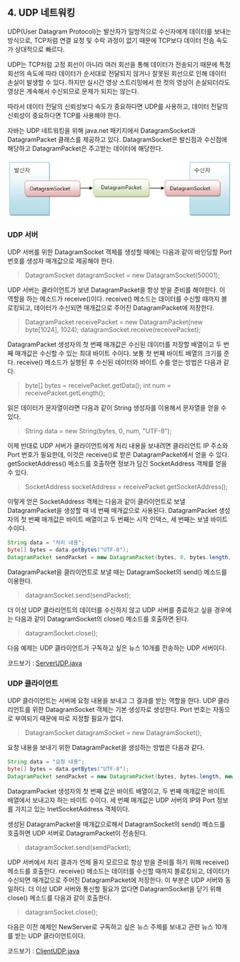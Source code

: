 ## 4. UDP 네트워킹

UDP(User Datagram Protocol)는 발산자가 일방적으로 수신자에게 데이터를 보내는 방식으로, TCP처럼 연결 요청 및 수락 과정이 없기 때문에 TCP보다 데이터 전송 속도가 상대적으로 빠르다.

UDP는 TCP처럼 고정 회선이 아니라 여러 회선을 통해 데이터가 전송되기 때문에 특정 회선의 속도에 따라 데이터가 순서대로 전달되지 않거나 잘못된 회선으로 인해 데이터 손실이 발생할 수 있다. 하지만 실시간 영상 스트리밍에서 한 컷의 영상이 손실되더라도 영상은 계속해서 수신되므로 문제가 되지는 않는다. 

따라서 데이터 전달의 신뢰성보다 속도가 중요하다면 UDP를 사용하고, 데이터 전달의 신뢰성이 중요하다면 TCP를 사용해야 한다.

자바는 UDP 네트워킹을 위해 java.net 패키지에서 DatagramSocket과 DatagramPacket 클래스를 제공하고 있다.
DatagramSocket은 발신점과 수신점에 해당하고 DatagramPacket은 주고받는 데이터에 해당한다.

![](../images/img10.png)



### UDP 서버

UDP 서버를 위한 DatagramSocket 객체를 생성할 때에는 다음과 같이 바인딩할 Port 번호를 생성자 매개값으로 제공해야 한다.

> DatagramSocket datagramSocket = new DatagramSocket(50001);

UDP 서버는 클라이언트가 보낸 DatagramPacket을 항상 받을 준비를 해야한다.
이 역할을 하는 메소드가 receive()이다. receive() 메소드는 데이터를 수신할 때까지 블로킹되고, 데이터가 수신되면 매개값으로 주어진 DatagramPacket에 저장한다.

> DatagramPacket receivePacket = new DatagramPacket(new byte[1024], 1024);
> datagramSocket.receive(receivePacket);

DatagramPacket 생성자의 첫 번째 매개값은 수신된 데이터를 저장할 배열이고 두 번째 매개값은 수신할 수 있는 최대 바이트 수이다.
보통 첫 번째 바이트 배열의 크기를 준다. receive() 메소드가 실행된 후 수신된 데이터와 바이트 수를 얻는 방법은 다음과 같다.

> byte[] bytes = receivePacket.getData();
> int num = receivePacket.getLength();

읽은 데이터가 문자열이라면 다음과 같이 String 생성자를 이용해서 문자열을 얻을 수 있다.

> String data = new String(bytes, 0, num, "UTF-8");

이제 반대로 UDP 서버가 클라이언트에게 처리 내용을 보내려면 클라리언트 IP 주소와 Port 번호가 필요한데, 이것은 receive()로 받은 DatagramPacket에서 얻을 수 있다. getSocketAddress() 메소드를 호출하면 정보가 담긴 SocketAddress 객체를 얻을 수 있다.

> SocketAddress socketAddress = receivePacket.getSocketAddress();

이렇게 얻은 SocketAddress 객체는 다음과 같이 클라이언트로 보낼 DatagramPacket을 생성할 때 네 번째 매개값으로 사용된다. DatagramPacket 생성자의 첫 번째 매개값은 바이트 배열이고 두 번째는 시작 인덱스, 세 번째는 보낼 바이트 수이다.

``` Java
String data = "처리 내용";
byte[] bytes = data.getBytes("UTF-8");
DatagramPacket sendPacket = new DatagramPacket(bytes, 0, bytes.length, socketAddress);
```

DatagramPacket을 클라이언트로 보낼 때는 DatagramSocket의 send() 메소드를 이용한다.

> datagramSocket.send(sendPacket);

더 이상 UDP 클라리언트의 데이터를 수신하지 않고 UDP 서버를 종료하고 싶을 경우에는 다음과 같이 DatagramSocket의 close() 메소드를 호출하면 된다.

> datagramSocket.close();

다음 예제는 UDP 클라이언트가 구독하고 싶은 뉴스 10개를 전송하는 UDP 서버이다.

코드보기 : [ServerUDP.java](https://github.com/atimaby28/Network-with-Java/blob/main/1_java/Network/src/udp/ServerUDP.java)



### UDP 클라이언트

UDP 클라이언트는 서버에 요청 내용을 보내고 그 결과를 받는 역할을 한다. UDP 클라리언트를 위한 DatagramSocket 객체는 기본 생성자로 생성한다.
Port 번호는 자동으로 부여되기 때문에 따로 지정할 필요가 없다.

> DatagramSocket datagramSocket = new DatagramSocket();

요청 내용을 보내기 위한 DatagramPacket을 생성하는 방법은 다음과 같다.

``` Java
String data = "요청 내용";
byte[] bytes = data.getBytes("UTF-8");
DatagramPacket sendPacket = new DatagramPacket(bytes, bytes.length, new InetSocketAddress("localhost", 50001)); 
```

DatagramPacket 생성자의 첫 번째 값은 바이트 배열이고, 두 번째 매개값은 바이트 배열에서 보내고자 하는 바이트 수이다. 세 번째 매개값은 UDP 서버의 IP와 Port 정보를 가지고 있는 InetSocketAddress 객체이다. 

생성된 DatagramPacket을 매개값으로해서 DatagramSocket의 send() 메소드를 호출하면 UDP 서버로 DatagramPacket이 전송된다.

> datagramSocket.send(sendPacket);

UDP 서버에서 처리 결과가 언제 올지 모르므로 항상 받을 준비를 하기 위해 receive() 메소드를 호출한다. receive() 메소드는 데이터를 수신할 때까지 블로킹되고, 데이터가 수신되면 매개값으로 주어진 DatagramPacket에 저장한다. 이 부분은 UDP 서버와 동일하다. 더 이상 UDP 서버와 통신할 필요가 없다면 DatagramSocket을 닫기 위해 close() 메소드를 다음과 같이 호출한다.

> datagramSocket.close();

다음은 이전 예제인 NewServer로 구독하고 싶은 뉴스 주제를 보내고 관련 뉴스 10개를 받는 UDP 클라이언트이다.

코드보기 : [ClientUDP.java](https://github.com/atimaby28/Network-with-Java/blob/main/1_java/Network/src/udp/ClientUDP.java)

